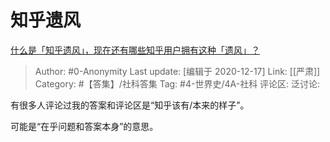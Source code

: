 # 知乎遗风
[什么是「知乎遗风」，现在还有哪些知乎用户拥有这种「遗风」？](https://www.zhihu.com/question/426492597/answer/1542683190)

> Author: #0-Anonymity
> Last update: [编辑于 2020-12-17]
> Link: [[严肃]]
> Category: #【答集】/社科答集
> Tag: #4-世界史/4A-社科
> 评论区:
> 泛讨论:

有很多人评论过我的答案和评论区是“知乎该有/本来的样子”。

可能是“在乎问题和答案本身”的意思。
